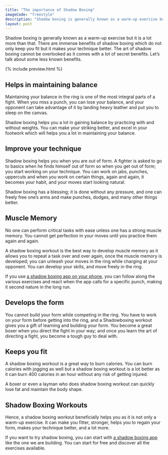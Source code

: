 ```yaml
---
title: "The importance of Shadow Boxing"
imageCode: "freestyle"
description: "Shadow boxing is generally known as a warm-up exercise but it is a lot more than that. There are immense benefits of shadow boxing which do not only keep you fit but it makes your technique better. The art of shadow boxing cannot be overlooked as it comes with a lot of secret benefits. Let’s talk about some less known benefits."
layout: post
---
```


Shadow boxing is generally known as a warm-up exercise but it is a lot more than that. There are immense benefits of shadow boxing which do not only keep you fit but it makes your technique better. The art of shadow boxing cannot be overlooked as it comes with a lot of secret benefits. Let’s talk about some less known benefits.

{% include preview.html %}

## Helps in maintaining balance

Maintaining your balance in the ring is one of the most integral parts of a fight. When you miss a punch, you can lose your balance, and your opponent can take advantage of it by landing heavy leather and put you to sleep on the canvas. 

Shadow boxing helps you a lot in gaining balance by practicing with and without weights. You can make your striking better, and excel in your footwork which will helps you a lot in maintaining your balance. 

## Improve your technique

Shadow boxing helps you when you are out of form. A fighter is asked to go to basics when he finds himself out of form so when you get out of form; you start working on your technique. You can work on jabs, punches, uppercuts and when you work on certain things, again and again, it becomes your habit, and your moves start looking natural. 

Shadow boxing has a blessing; it is done without any pressure, and one can freely free one’s arms and make punches, dodges, and many other things better.

## Muscle Memory

No one can perform critical tasks with ease unless one has a strong muscle memory. You cannot get perfection in your moves until you practice them again and again.

A shadow boxing workout is the best way to develop muscle memory as it allows you to repeat a task over and over again, once the muscle memory is developed; you can unleash your moves in the ring while charging at your opponent. You can develop your skills, and move freely in the ring. 

If you use [a shadow boxing app on your phone][1], you can follow along the various exercises and react when the app calls for a specific punch, making it second nature in the long run.

## Develops the form

You cannot build your form while competing in the ring. You have to work on your form before getting into the ring, and a Shadowboxing workout gives you a gift of learning and building your form. You become a great boxer when you direct the fight in your way; and once you learn the art of directing a fight, you become a tough guy to deal with.

## Keeps you fit

A shadow boxing workout is a great way to burn calories. You can burn calories with jogging as well but a shadow boxing workout is a lot better as it can burn 400 calories in an hour without any risk of getting injured.

A boxer or even a layman who does shadow boxing workout can quickly lose fat and maintain the body shape.

## Shadow Boxing Workouts

Hence, a shadow boxing workout beneficially helps you as it is not only a warm-up exercise. It can make you fitter, stronger, helps you to regain your form, makes your technique better, and a lot more. 

If you want to try shadow boxing, you can start with [a shadow boxing app][2] like the one we are building. You can start for free and discover all the exercises available.

[1]:	/
[2]:	/
